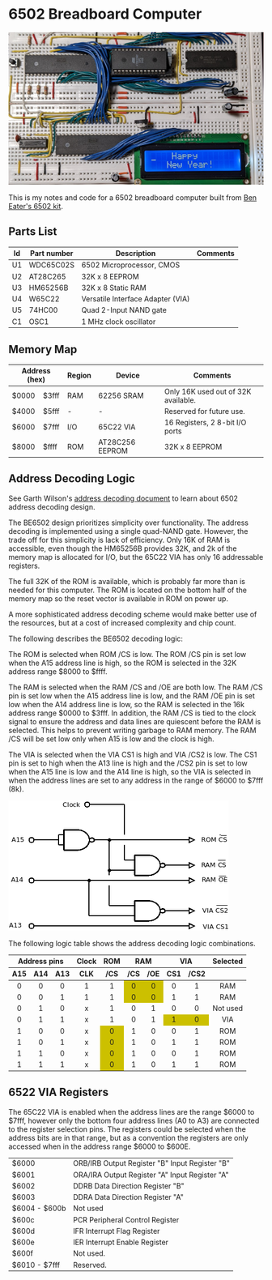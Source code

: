 # 6502 Breadboard Computer

![6502](images/6502.jpg?raw=true "6502 breadboard")

This is my notes and code for a 6502 breadboard computer built from [Ben Eater's
6502 kit](https://eater.net/6502).


Parts List
----------

<table>
  <thead>
    <tr>
      <th>Id</th>
      <th>Part number</th>
      <th>Description</th>
      <th>Comments</th>
    </tr>
  </thead>
  <tbody>
    <tr>
      <td>U1</td>
      <td>WDC65C02S</td>
      <td>6502 Microprocessor, CMOS</td>
      <td></td>
    </tr>
    <tr>
      <td>U2</td>
      <td>AT28C265</td>
      <td>32K x 8 EEPROM</td>
      <td></td>
    </tr>
    <tr>
      <td>U3</td>
      <td>HM65256B</td>
      <td>32K x 8 Static RAM</td>
      <td></td>
    </tr>
    <tr>
      <td>U4</td>
      <td>W65C22</td>
      <td>Versatile Interface Adapter (VIA)</td>
      <td></td>
    </tr>
    <tr>
      <td>U5</td>
      <td>74HC00</td>
      <td>Quad 2-Input NAND gate</td>
      <td></td>
    </tr>
    <tr>
      <td>C1</td>
      <td>OSC1</td>
      <td>1 MHz clock oscillator</td>
      <td></td>
    </tr>
  </tbody>
</table>

Memory Map
----------

<table>
  <thead>
    <tr>
      <th colspan=2>Address (hex)</th>
      <th>Region</th>
      <th>Device</th>
      <th>Comments</th>
    </tr>
  </thead>
  <tbody>
    <tr>
      <td>$0000</td><td>$3fff</td>
      <td>RAM</td>
      <td>62256 SRAM</td>
      <td>Only 16K used out of 32K available.</td>
    </tr>
    <tr>
      <td>$4000</td><td>$5fff</td>
      <td>-</td>
      <td>-</td>
      <td>Reserved for future use.</td>
    </tr>
    <tr>
      <td>$6000</td><td>$7fff</td>
      <td>I/O</td>
      <td>65C22 VIA</td>
      <td>16 Registers, 2 8-bit I/O ports</td>
    </tr>
    <tr>
      <td>$8000</td><td>$ffff</td>
      <td>ROM</td>
      <td>AT28C256 EEPROM</td>
      <td>32K x 8 EEPROM</td>
    </tr>
  </tbody>
</table>

Address Decoding Logic
----------------------

See Garth Wilson's [address decoding
document](http://wilsonminesco.com/6502primer/addr_decoding.html) to learn about
6502 address decoding design.

The BE6502 design prioritizes simplicity over functionality. The address
decoding is implemented using a single quad-NAND gate. However, the trade off
for this simplicity is lack of efficiency. Only 16K of RAM is accessible, even
though the HM65256B provides 32K, and 2k of the memory map is allocated for I/O,
but the 65C22 VIA has only 16 addressable registers.

The full 32K of the ROM is available, which is probably far more than is needed
for this computer.  The ROM is located on the bottom half of the memory map so
the reset vector is available in ROM on power up.

A more sophisticated address decoding scheme would make better use of the
resources, but at a cost of increased complexity and chip count.

The following describes the BE6502 decoding logic:

The ROM is selected when ROM /CS is low. The ROM /CS pin is set low when the A15
address line is high, so the ROM is selected in the 32K address range
$8000 to $ffff.

The RAM is selected when the RAM /CS and /OE are both low. The RAM /CS pin is
set low when the A15 address line is low, and the RAM /OE pin is set low when
the A14 address line is low, so the RAM is selected in the 16k address range
$0000 to $3fff.  In addition, the RAM /CS is tied to the clock signal to ensure
the address and data lines are quiescent before the RAM is selected. This helps
to prevent writing garbage to RAM memory. The RAM /CS will be set low only when
A15 is low and the clock is high.

The VIA is selected when the VIA CS1 is high and VIA /CS2 is low. The CS1 pin is
set to high when the A13 line is high and the /CS2 pin is set to low when the
A15 line is low and the A14 line is high, so the VIA is selected in when the
address lines are set to any address in the range of $6000 to $7fff (8k).

![address decode circuit](images/addr-decode.png?raw=true "Address decode circuit")

The following logic table shows the address decoding logic combinations.

<table>
  <thead>
    <tr>
      <th colspan=3>Address pins</th>
      <th colspan=1>Clock</th>
      <th colspan=1>ROM</th>
      <th colspan=2>RAM</th>
      <th colspan=2>VIA</th>
      <th colspan=1>Selected</th>
    </tr>
    <tr>
      <th>A15</th>
      <th>A14</th>
      <th>A13</th>
      <th>CLK</th>
      <th>/CS</th>
      <th>/CS</th>
      <th>/OE</th>
      <th>CS1</th>
      <th>/CS2</th>
      <th> </th>
    </tr>
  </thead>
  <tbody>
    <tr>
      <td align='center'>0</td>
      <td align='center'>0</td>
      <td align='center'>0</td>
      <td align='center'>1</td>
      <td align='center'>1</td>
      <td align='center' bgcolor='#ccc;'>0</td>
      <td align='center' bgcolor='#ccc;'>0</td>
      <td align='center'>0</td>
      <td align='center'>1</td>
      <td align='center'>RAM</td>
    </tr>
    <tr>
      <td align='center'>0</td>
      <td align='center'>0</td>
      <td align='center'>1</td>
      <td align='center'>1</td>
      <td align='center'>1</td>
      <td align='center' bgcolor='#ccc;'>0</td>
      <td align='center' bgcolor='#ccc;'>0</td>
      <td align='center'>1</td>
      <td align='center'>1</td>
      <td align='center'>RAM</td>
    </tr>
    <tr>
      <td align='center'>0</td>
      <td align='center'>1</td>
      <td align='center'>0</td>
      <td align='center'>x</td>
      <td align='center'>1</td>
      <td align='center'>0</td>
      <td align='center'>1</td>
      <td align='center'>0</td>
      <td align='center'>0</td>
      <td align='center'>Not used</td>
    </tr>
    <tr>
      <td align='center'>0</td>
      <td align='center'>1</td>
      <td align='center'>1</td>
      <td align='center'>x</td>
      <td align='center'>1</td>
      <td align='center'>0</td>
      <td align='center'>1</td>
      <td align='center' bgcolor='#ccc;'>1</td>
      <td align='center' bgcolor='#ccc;'>0</td>
      <td align='center'>VIA</td>
    </tr>
    <tr>
      <td align='center'>1</td>
      <td align='center'>0</td>
      <td align='center'>0</td>
      <td align='center'>x</td>
      <td align='center' bgcolor='#ccc;'>0</td>
      <td align='center'>1</td>
      <td align='center'>0</td>
      <td align='center'>0</td>
      <td align='center'>1</td>
      <td align='center'>ROM</td>
    </tr>
    <tr>
      <td align='center'>1</td>
      <td align='center'>0</td>
      <td align='center'>1</td>
      <td align='center'>x</td>
      <td align='center' bgcolor='#ccc;'>0</td>
      <td align='center'>1</td>
      <td align='center'>0</td>
      <td align='center'>1</td>
      <td align='center'>1</td>
      <td align='center'>ROM</td>
    </tr>
    <tr>
      <td align='center'>1</td>
      <td align='center'>1</td>
      <td align='center'>0</td>
      <td align='center'>x</td>
      <td align='center' bgcolor='#ccc;'>0</td>
      <td align='center'>1</td>
      <td align='center'>0</td>
      <td align='center'>0</td>
      <td align='center'>1</td>
      <td align='center'>ROM</td>
    </tr>
    <tr>
      <td align='center'>1</td>
      <td align='center'>1</td>
      <td align='center'>1</td>
      <td align='center'>x</td>
      <td align='center' bgcolor='#ccc;'>0</td>
      <td align='center'>1</td>
      <td align='center'>0</td>
      <td align='center'>1</td>
      <td align='center'>1</td>
      <td align='center'>ROM</td>
    </tr>
  </tbody>
</table>


6522 VIA Registers
------------------

The 65C22 VIA is enabled when the address lines are the range $6000 to $7fff,
however only the bottom four address lines (A0 to A3) are connected to the
register selection pins.  The registers could be selected when the address bits
are in that range, but as a convention the registers are only accessed when in
the address range $6000 to $600E.

<table>
  <tr>
    <td>$6000</td>
    <td>ORB/IRB Output Register "B" Input Register "B"</td>
  </tr>
  <tr>
    <td>$6001</td>
    <td>ORA/IRA Output Register "A" Input Register "A"</td>
  </tr>
  <tr>
    <td>$6002</td>
    <td>DDRB Data Direction Register "B"</td>
  </tr>
  <tr>
    <td>$6003</td>
    <td>DDRA Data Direction Register "A"</td>
  </tr>
  <tr>
    <td>$6004 - $600b</td>
    <td>Not used</td>
  <tr>
    <td>$600c</td>
    <td>PCR Peripheral Control Register</td>
  </tr>
  <tr>
    <td>$600d</td>
    <td>IFR Interrupt Flag Register</td>
  </tr>
  <tr>
    <td>$600e</td>
    <td>IER Interrupt Enable Register</td>
  </tr>
  <tr>
    <td>$600f</td>
    <td>Not used.</td>
  </tr>
  <tr>
    <td>$6010 - $7fff</td>
    <td>Reserved.</td>
  </td>
</table>
